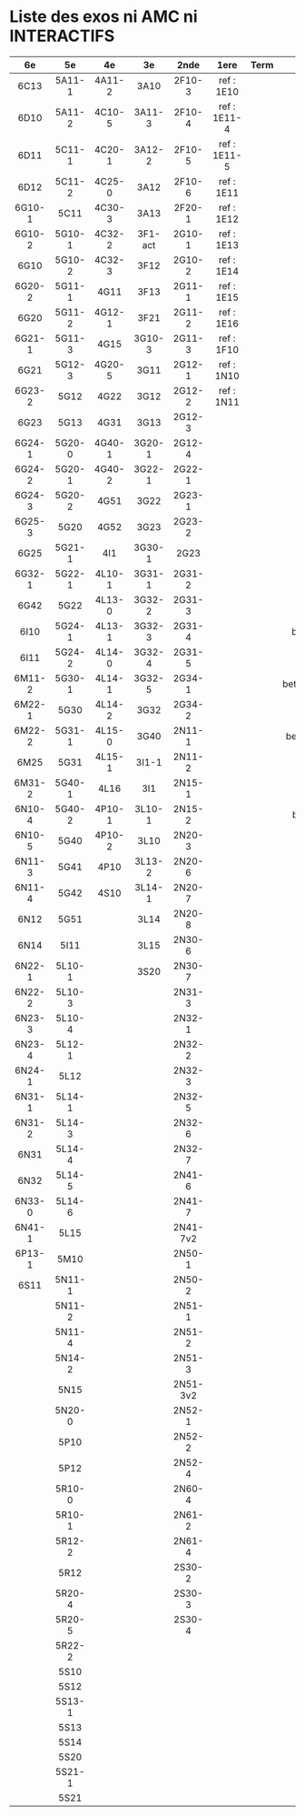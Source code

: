# Liste des exos ni AMC ni INTERACTIFS

|6e|5e|4e|3e|2nde|1ere|Term|Reste|
|:-:|:-:|:-:|:-:|:-:|:-:|:-:|:-:|
|6C13|5A11-1|4A11-2|3A10|2F10-3|ref : 1E10||MG32_3F13|
|6D10|5A11-2|4C10-5|3A11-3|2F10-4|ref : 1E11-4||beta2F31|
|6D11|5C11-1|4C20-1|3A12-2|2F10-5|ref : 1E11-5||beta2N60-X1|
|6D12|5C11-2|4C25-0|3A12|2F10-6|ref : 1E11||beta2N60-X2|
|6G10-1|5C11|4C30-3|3A13|2F20-1|ref : 1E12||beta3F23|
|6G10-2|5G10-1|4C32-2|3F1-act|2G10-1|ref : 1E13||beta3G15|
|6G10|5G10-2|4C32-3|3F12|2G10-2|ref : 1E14||beta3G41|
|6G20-2|5G11-1|4G11|3F13|2G11-1|ref : 1E15||beta3s21|
|6G20|5G11-2|4G12-1|3F21|2G11-2|ref : 1E16||beta4C31|
|6G21-1|5G11-3|4G15|3G10-3|2G11-3|ref : 1F10||beta4G20-3|
|6G21|5G12-3|4G20-5|3G11|2G12-1|ref : 1N10||beta4G20-4|
|6G23-2|5G12|4G22|3G12|2G12-2|ref : 1N11||beta6C33-1|
|6G23|5G13|4G31|3G13|2G12-3|||beta6test2|
|6G24-1|5G20-0|4G40-1|3G20-1|2G12-4|||beta6test2021|
|6G24-2|5G20-1|4G40-2|3G22-1|2G22-1|||betaAsymptotesObliques|
|6G24-3|5G20-2|4G51|3G22|2G23-1|||betaEqCarreDansC|
|6G25-3|5G20|4G52|3G23|2G23-2|||betaEquationsLog|
|6G25|5G21-1|4I1|3G30-1|2G23|||betaEqValAbs|
|6G32-1|5G22-1|4L10-1|3G31-1|2G31-2|||betaExo3d|
|6G42|5G22|4L13-0|3G32-2|2G31-3|||betaExoSimpleMatthieu|
|6I10|5G24-1|4L13-1|3G32-3|2G31-4|||betaModele10_simple_question-reponse|
|6I11|5G24-2|4L14-0|3G32-4|2G31-5|||betaModele11_parametrable|
|6M11-2|5G30-1|4L14-1|3G32-5|2G34-1|||betaModele20_plusieurs_types_de_questions|
|6M22-1|5G30|4L14-2|3G32|2G34-2|||betaModele21_parametrables|
|6M22-2|5G31-1|4L15-0|3G40|2N11-1|||betaModele30_constructions_géométriques|
|6M25|5G31|4L15-1|3I1-1|2N11-2|||betaModele31_parametrables|
|6M31-2|5G40-1|4L16|3I1|2N15-1|||betaModele40_tableau_proportionnalite|
|6N10-4|5G40-2|4P10-1|3L10-1|2N15-2|||betaModele41_tableau_signes_variations|
|6N10-5|5G40|4P10-2|3L10|2N20-3|||betaProbaAouB|
|6N11-3|5G41|4P10|3L13-2|2N20-6|||betaProbabilites|
|6N11-4|5G42|4S10|3L14-1|2N20-7|||betaPuissances|
|6N12|5G51||3L14|2N20-8|||betarotation3d|
|6N14|5I11||3L15|2N30-6|||betaSpline|
|6N22-1|5L10-1||3S20|2N30-7|||betaSys2x2CombLin|
|6N22-2|5L10-3|||2N31-3|||betaTracerParabole|
|6N23-3|5L10-4|||2N32-1|||moule_a_exo_mathalea|
|6N23-4|5L12-1|||2N32-2|||moule_a_exo_mathalea2d|
|6N24-1|5L12|||2N32-3|||c3C10-2|
|6N31-1|5L14-1|||2N32-5|||c3I11|
|6N31-2|5L14-3|||2N32-6|||c3N10|
|6N31|5L14-4|||2N32-7|||c3N23|
|6N32|5L14-5|||2N41-6|||can6I01|
|6N33-0|5L14-6|||2N41-7|||CM020|
|6N41-1|5L15|||2N41-7v2|||CM021|
|6P13-1|5M10|||2N50-1|||ExC100|
|6S11|5N11-1|||2N50-2|||HPC100|
||5N11-2|||2N51-1|||PEA11-1|
||5N11-4|||2N51-2|||PEA11|
||5N14-2|||2N51-3|||PEA12|
||5N15|||2N51-3v2|||PEA13|
||5N20-0|||2N52-1|||PEG20|
||5P10|||2N52-2|||PEG21|
||5P12|||2N52-4|||PEG22|
||5R10-0|||2N60-4|||PEG23|
||5R10-1|||2N61-2|||PEG24|
||5R12-2|||2N61-4|||P003|
||5R12|||2S30-2|||P004|
||5R20-4|||2S30-3|||P005|
||5R20-5|||2S30-4|||P006|
||5R22-2||||||P007|
||5S10||||||P008|
||5S12||||||P009|
||5S13-1||||||P010|
||5S13||||||P011|
||5S14||||||P012|
||5S20||||||P013|
||5S21-1||||||P014|
||5S21|||||||
